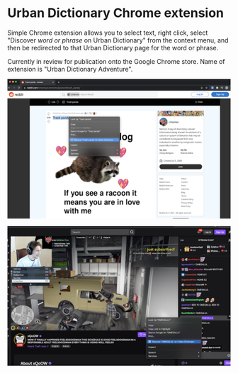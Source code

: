 # Urban Dictionary Chrome extension

Simple Chrome extension allows you to select text, right click, select "Discover *word or phrase* on Urban Dictionary" from the context menu, and then be redirected to that Urban Dictionary page for the word or phrase.

Currently in review for publication onto the Google Chrome store. Name of extension is "Urban Dictionary Adventure".


![Alt text](images_for_README/image2.png?raw=true "Title")


![Alt text](images_for_README/image1.png?raw=true "Title")

